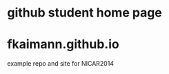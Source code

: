 # github student home page




fkaimann.github.io
==================

example repo and site for NICAR2014
